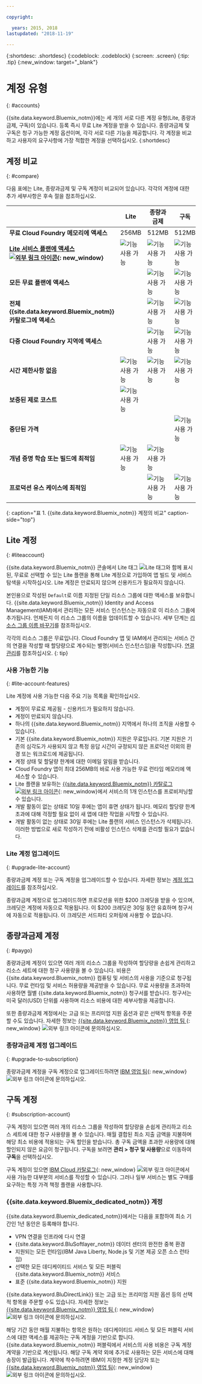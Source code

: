 ```yaml
---

copyright:

  years: 2015, 2018
lastupdated: "2018-11-19"

---
```


{:shortdesc: .shortdesc}
{:codeblock: .codeblock}
{:screen: .screen}
{:tip: .tip}
{:new_window: target="_blank"}

# 계정 유형
{: #accounts}

{{site.data.keyword.Bluemix_notm}}에는 세 개의 서로 다른 계정 유형(Lite, 종량과금제, 구독)이 있습니다. 등록 즉시 무료 Lite 계정을 받을 수 있습니다. 종량과금제 및 구독은 청구 가능한 계정 옵션이며, 각각 서로 다른 기능을 제공합니다. 각 계정을 비교하고 사용자의 요구사항에 가장 적합한 계정을 선택하십시오.
{:shortdesc}


## 계정 비교
{: #compare}

다음 표에는 Lite, 종량과금제 및 구독 계정이 비교되어 있습니다. 각각의 계정에 대한 추가 세부사항은 후속 절을 참조하십시오.

|  |Lite  |종량과금제 |구독 |
|--------------------|--------------------|--------------------|--------------------|
|**무료 Cloud Foundry 메모리에 액세스** |256MB |512MB |512MB |
| **[Lite 서비스 플랜에 액세스 ![외부 링크 아이콘](../icons/launch-glyph.svg "외부 링크 아이콘")](https://{DomainName}/catalog/?search=label:lite){: new_window}** | ![기능 사용 가능](../icons/icon_enabled.svg) | ![기능 사용 가능](../icons/icon_enabled.svg) | ![기능 사용 가능](../icons/icon_enabled.svg) |
|**모든 무료 플랜에 액세스** |  | ![기능 사용 가능](../icons/icon_enabled.svg) | ![기능 사용 가능](../icons/icon_enabled.svg) |
|**전체 {{site.data.keyword.Bluemix_notm}} 카탈로그에 액세스** |  | ![기능 사용 가능](../icons/icon_enabled.svg) | ![기능 사용 가능](../icons/icon_enabled.svg) |
|**다중 Cloud Foundry 지역에 액세스** |  | ![기능 사용 가능](../icons/icon_enabled.svg) | ![기능 사용 가능](../icons/icon_enabled.svg) |
|**시간 제한사항 없음** | ![기능 사용 가능](../icons/icon_enabled.svg) | ![기능 사용 가능](../icons/icon_enabled.svg) | ![기능 사용 가능](../icons/icon_enabled.svg) |
|**보증된 제로 코스트** | ![기능 사용 가능](../icons/icon_enabled.svg) |  |  |
|**중단된 가격** |  |  | ![기능 사용 가능](../icons/icon_enabled.svg) |
|**개념 증명 학습 또는 빌드에 최적임** | ![기능 사용 가능](../icons/icon_enabled.svg) | ![기능 사용 가능](../icons/icon_enabled.svg) |  |
|**프로덕션 유스 케이스에 최적임** |  | ![기능 사용 가능](../icons/icon_enabled.svg) | ![기능 사용 가능](../icons/icon_enabled.svg) |
{: caption="표 1. {{site.data.keyword.Bluemix_notm}} 계정의 비교" caption-side="top"}


## Lite 계정
{: #liteaccount}

{{site.data.keyword.Bluemix_notm}} 콘솔에서 Lite 태그 ![Lite 태그](../icons/Lite.svg)와 함께 표시된, 무료로 선택할 수 있는 Lite 플랜을 통해 Lite 계정으로 가입하여 앱 빌드 및 서비스 탐색을 시작하십시오. Lite 계정은 만료되지 않으며 신용카드가 필요하지 않습니다.

본인용으로 작성된 `Default`로 이름 지정된 단일 리소스 그룹에 대한 액세스를 보유합니다. {{site.data.keyword.Bluemix_notm}} Identity and Access Management(IAM)에서 관리하는 모든 서비스 인스턴스는 자동으로 이 리소스 그룹에 추가됩니다. 언제든지 이 리소스 그룹의 이름을 업데이트할 수 있습니다. 세부 단계는 [리소스 그룹 이름 바꾸기](/docs/resources/resourcegroups.html#renaming-a-resource-group)를 참조하십시오.

각각의 리소스 그룹은 무료입니다. Cloud Foundry 앱 및 IAM에서 관리되는 서비스 간의 연결을 작성할 때 할당량으로 계수되는 별명(서비스 인스턴스임)을 작성합니다. [연결 관리](/docs/resources/connecting_apps.html#connect_app)를 참조하십시오.
{: tip}

### 사용 가능한 기능
{: #lite-account-features}

Lite 계정에 사용 가능한 다음 주요 기능 목록을 확인하십시오.

   * 계정이 무료로 제공됨 - 신용카드가 필요하지 않습니다.
   * 계정이 만료되지 않습니다.
   * 하나의 {{site.data.keyword.Bluemix_notm}} 지역에서 하나의 조직을 사용할 수 있습니다.
   * 기본 {{site.data.keyword.Bluemix_notm}} 지원은 무료입니다. 기본 지원은 기존의 심각도가 사용되지 않고 특정 응답 시간이 규정되지 않은 프로덕션 이외의 환경 또는 워크로드에 제공됩니다.
   * 계정 상태 및 할달량 한계에 대한 이메일 알림을 받습니다.
   * Cloud Foundry 앱이 최대 256MB의 바로 사용 가능한 무료 런타임 메모리에 액세스할 수 있습니다.
   * Lite 플랜을 보유하는 [{{site.data.keyword.Bluemix_notm}} 카탈로그 ![외부 링크 아이콘](../icons/launch-glyph.svg "외부 링크 아이콘")](https://cloud.ibm.com/catalog/?search=label:lite%20lite){: new_window}에서 서비스의 1개 인스턴스를 프로비저닝할 수 있습니다.
   * 개발 활동이 없는 상태로 10일 후에는 앱이 휴면 상태가 됩니다. 메모리 할당량 한계 초과에 대해 걱정할 필요 없이 새 앱에 대한 작업을 시작할 수 있습니다.
   * 개발 활동이 없는 상태로 30일 후에는 Lite 플랜의 서비스 인스턴스가 삭제됩니다.  이러한 방법으로 새로 작성하기 전에 비활성 인스턴스 삭제를 관리할 필요가 없습니다.

### Lite 계정 업그레이드
{: #upgrade-lite-account}

종량과금제 계정 또는 구독 계정을 업그레이드할 수 있습니다. 자세한 정보는 [계정 업그레이드](/docs/account/account_settings.html#upgrading-account)를 참조하십시오. 

종량과금제 계정으로 업그레이드하면 프로모션을 위한 $200 크레딧을 받을 수 있으며, 크레딧은 계정에 자동으로 적용됩니다. 이 $200 크레딧은 30일 동안 유효하며 청구서에 자동으로 적용됩니다. 이 크레딧은 서드파티 오퍼링에 사용할 수 없습니다.

## 종량과금제 계정
{: #paygo}

종량과금제 계정이 있으면 여러 개의 리소스 그룹을 작성하여 할당량을 손쉽게 관리하고 리소스 세트에 대한 청구 사용량을 볼 수 있습니다. 비용은 {{site.data.keyword.Bluemix_notm}} 컴퓨팅 및 서비스의 사용을 기준으로 청구됩니다. 무료 런타임 및 서비스 허용량을 제공받을 수 있습니다. 무료 사용량을 초과하여 사용하면 월별 {{site.data.keyword.Bluemix_notm}} 청구서를 받습니다. 청구서는 미국 달러(USD) 단위를 사용하며 리소스 비용에 대한 세부사항을 제공합니다.

또한 종량과금제 계정에서는 고급 또는 프리미엄 지원 옵션과 같은 선택적 항목을 주문할 수도 있습니다. 자세한 정보는 [{{site.data.keyword.Bluemix_notm}} 영업 팀 ](https://www.ibm.com/cloud-computing/bluemix/contact-us){: new_window} ![외부 링크 아이콘](../icons/launch-glyph.svg)에 문의하십시오.


### 종량과금제 계정 업그레이드
{: #upgrade-to-subscription}

종량과금제 계정을 구독 계정으로 업그레이드하려면 [IBM 영업 팀](https://www.ibm.com/cloud-computing/bluemix/contact-us){: new_window} ![외부 링크 아이콘](../icons/launch-glyph.svg "외부 링크 아이콘")에 문의하십시오. 

## 구독 계정
{: #subscription-account}

구독 계정이 있으면 여러 개의 리소스 그룹을 작성하여 할당량을 손쉽게 관리하고 리소스 세트에 대한 청구 사용량을 볼 수 있습니다. 매월 결합된 최소 지출 금액을 지불하며 해당 최소 비용에 적용되는 구독 할인을 받습니다. 총 구독 금액을 초과한 사용량에 대해 할인되지 않은 요금이 청구됩니다. 구독을 보려면 **관리 > 청구 및 사용량**으로 이동하여 **구독**을 선택하십시오.  

구독 계정이 있으면 [IBM Cloud 카탈로그](https://cloud.ibm.com/catalog/){: new_window} ![외부 링크 아이콘](../icons/launch-glyph.svg "외부 링크 아이콘")에서 사용 가능한 대부분의 서비스를 작성할 수 있습니다. 그러나 일부 서비스는 별도 구매를 요구하는 특정 가격 책정 플랜을 사용합니다. 

### {{site.data.keyword.Bluemix_dedicated_notm}} 계정
{{site.data.keyword.Bluemix_dedicated_notm}}에서는 다음을 포함하여 최소 기간인 1년 동안은 등록해야 합니다.

   * VPN 연결을 인프라에 다시 연결
   * {{site.data.keyword.BluSoftlayer_notm}} 데이터 센터의 완전한 중복 환경
   * 지원되는 모든 런타임(IBM Java Liberty, Node.js 및 기본 제공 오픈 소스 런타임)
   * 선택한 모든 데디케이티드 서비스 및 모든 퍼블릭 {{site.data.keyword.Bluemix_notm}} 서비스
   * 표준 {{site.data.keyword.Bluemix_notm}} 지원

{{site.data.keyword.BluDirectLink}} 또는 고급 또는 프리미엄 지원 옵션 등의 선택적 항목을 주문할 수도 있습니다. 자세한 정보는 [{{site.data.keyword.Bluemix_notm}} 영업 팀 ](https://www.ibm.com/cloud-computing/bluemix/contact-us){: new_window} ![외부 링크 아이콘](../icons/launch-glyph.svg)에 문의하십시오.

해당 기간 동안 매월 지불하는 항목은 원하는 데디케이티드 서비스 및 모든 퍼블릭 서비스에 대한 액세스를 제공하는 구독 계정을 기반으로 합니다. {{site.data.keyword.Bluemix_notm}} 퍼블릭에서 서비스의 사용 비용은 구독 계정 계약을 기반으로 계산됩니다. 해당 구독 계약 외에 추가로 사용하는 모든 서비스에 대해 송장이 발급됩니다. 계약에 착수하려면 IBM이 지정한 계정 담당자 또는 [{{site.data.keyword.Bluemix_notm}} 영업 팀](https://www.ibm.com/cloud-computing/bluemix/contact-us){: new_window} ![외부 링크 아이콘](../icons/launch-glyph.svg)에 문의하십시오.
